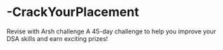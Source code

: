 # -CrackYourPlacement
Revise with Arsh challenge A 45-day challenge to help you improve your DSA skills and earn exciting prizes!
